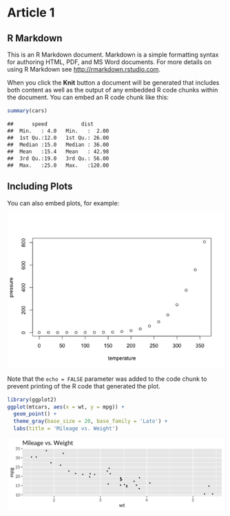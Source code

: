 Article 1
================

## R Markdown

This is an R Markdown document. Markdown is a simple formatting syntax
for authoring HTML, PDF, and MS Word documents. For more details on
using R Markdown see <http://rmarkdown.rstudio.com>.

When you click the **Knit** button a document will be generated that
includes both content as well as the output of any embedded R code
chunks within the document. You can embed an R code chunk like this:

``` r
summary(cars)
```

    ##      speed           dist       
    ##  Min.   : 4.0   Min.   :  2.00  
    ##  1st Qu.:12.0   1st Qu.: 26.00  
    ##  Median :15.0   Median : 36.00  
    ##  Mean   :15.4   Mean   : 42.98  
    ##  3rd Qu.:19.0   3rd Qu.: 56.00  
    ##  Max.   :25.0   Max.   :120.00

## Including Plots

You can also embed plots, for example:

![](article1_files/figure-gfm/pressure-1.png)<!-- -->

Note that the `echo = FALSE` parameter was added to the code chunk to
prevent printing of the R code that generated the plot.

``` r
library(ggplot2)
ggplot(mtcars, aes(x = wt, y = mpg)) +
  geom_point() +
  theme_gray(base_size = 20, base_family = 'Lato') +
  labs(title = 'Mileage vs. Weight')
```

![](article1_files/figure-gfm/unnamed-chunk-1-1.png)<!-- -->
